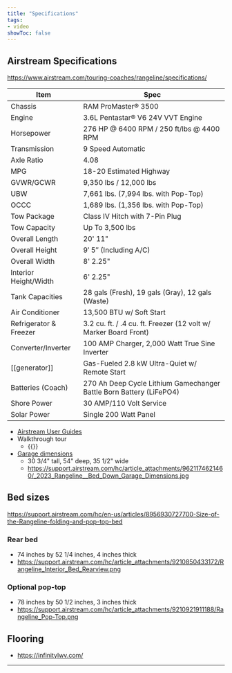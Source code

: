 ```yaml
---
title: "Specifications"
tags:
- video
showToc: false
---
```

## Airstream Specifications
https://www.airstream.com/touring-coaches/rangeline/specifications/

| Item | Spec |
| ---- | ---- |
| Chassis | RAM ProMaster® 3500 |
| Engine | 3.6L Pentastar® V6 24V VVT Engine |
| Horsepower | 276 HP @ 6400 RPM / 250 ft/lbs @ 4400 RPM |
| Transmission | 9 Speed Automatic |
| Axle Ratio | 4.08 |
| MPG | 18-20 Estimated Highway |
| GVWR/GCWR | 9,350 lbs / 12,000 lbs |
| UBW | 7,661 lbs. (7,994 lbs. with Pop-Top) |
| OCCC | 1,689 lbs. (1,356 lbs. with Pop-Top) |
| Tow Package | Class IV Hitch with 7-Pin Plug |
| Tow Capacity | Up To 3,500 lbs |
| Overall Length | 20' 11" |
| Overall Height | 9′ 5″ (Including A/C) |
| Overall Width | 8' 2.25" |
| Interior Height/Width | 6' 2.25" |
| Tank Capacities | 28 gals (Fresh), 19 gals (Gray), 12 gals (Waste) |
| Air Conditioner | 13,500 BTU w/ Soft Start |
| Refrigerator & Freezer | 3.2 cu. ft. / .4 cu. ft. Freezer (12 volt w/ Marker Board Front) |
| Converter/Inverter | 100 AMP Charger, 2,000 Watt True Sine Inverter |
| [[generator]] | Gas-Fueled 2.8 kW Ultra-Quiet w/ Remote Start |
| Batteries (Coach) | 270 Ah Deep Cycle Lithium Gamechanger Battle Born Battery (LiFePO4) |
| Shore Power | 30 AMP/110 Volt Service |
| Solar Power | Single 200 Watt Panel |

- [Airstream User Guides](https://support.airstream.com/hc/en-us/sections/8525466243220)
- Walkthrough tour
	- {{<youtube Jf_c_w7eD8U>}}
- [Garage dimensions](https://support.airstream.com/hc/en-us/articles/9442991728276-Rangeline-Garage-Dimensions)
	- 30 3/4" tall, 54" deep, 35 1/2" wide
	- https://support.airstream.com/hc/article_attachments/9621174621460/_2023_Rangeline__Bed_Down_Garage_Dimensions.jpg
## Bed sizes
https://support.airstream.com/hc/en-us/articles/8956930727700-Size-of-the-Rangeline-folding-and-pop-top-bed
### Rear bed
- 74 inches by 52 1/4 inches, 4 inches thick
- https://support.airstream.com/hc/article_attachments/9210850433172/Rangeline_Interior_Bed_Rearview.png
### Optional pop-top
- 78 inches by 50 1/2 inches, 3 inches thick
- https://support.airstream.com/hc/article_attachments/9210921911188/Rangeline_Pop-Top.png
## Flooring
- https://infinitylwv.com/

---